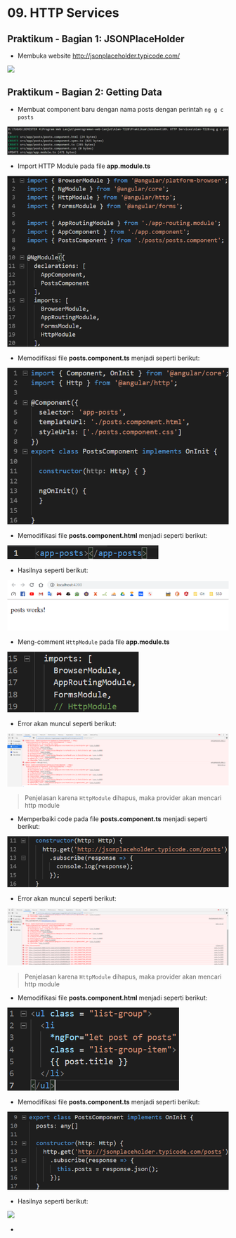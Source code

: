 # 09. HTTP Services

Praktikum - Bagian 1: JSONPlaceHolder
---

* Membuka website http://jsonplaceholder.typicode.com/

![](img/09/1.bmp)

Praktikum - Bagian 2: Getting Data
---

* Membuat component baru dengan nama posts dengan perintah `ng g c posts`

![](img/09/2.bmp)

* Import HTTP Module pada file **app.module.ts**

![](img/09/3.bmp)

* Memodifikasi file **posts.component.ts** menjadi seperti berikut:

![](img/09/4.bmp)

* Memodifikasi file **posts.component.html** menjadi seperti berikut:

![](img/09/5.bmp)

* Hasilnya seperti berikut:

![](img/09/6.bmp)

* Meng-comment `HttpModule` pada file **app.module.ts**

![](img/09/7.bmp)

* Error akan muncul seperti berikut:

![](img/09/8.bmp)

> Penjelasan karena `HttpModule` dihapus, maka provider akan mencari http module

* Memperbaiki code pada file **posts.component.ts** menjadi seperti berikut:

![](img/09/9.bmp)

* Error akan muncul seperti berikut:

![](img/09/10.bmp)

> Penjelasan karena `HttpModule` dihapus, maka provider akan mencari http module

* Memodifikasi file **posts.component.html** menjadi seperti berikut:

![](img/09/11.bmp)

* Memodifikasi file **posts.component.ts** menjadi seperti berikut:

![](img/09/12.bmp)

* Hasilnya seperti berikut:

![](img/09/13.bmp)

* 